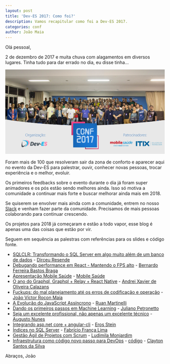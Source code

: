```yaml
---
layout: post
title: 'Dev-ES 2017: Como foi?'
description: Vamos recapitular como foi a Dev-ES 2017.
categories: conf
author: João Maia
---
```


Olá pessoal,

2 de dezembro de 2017 e muita chuva com alagamentos em diversos lugares. Tinha tudo para dar errado no dia, eu disse tinha...

![Dev-ES Conf 2017 - foto com todo mundo](/images/deves-conf-2017.jpg)

Foram mais de 100 que resolveram sair da zona de conforto e aparecer aqui no evento da Dev-ES para palestrar, ouvir, conhecer novas pessoas, trocar experiência e o melhor, evoluir.

Os primeiros feedbacks sobre o evento durante o dia já foram super animadores e os pós estão sendo melhores ainda. Isso só motiva a comunidade a continuar mais forte e buscar melhorar ainda mais em 2018.

Se quiserem se envolver mais ainda com a comunidade, entrem no nosso [Slack](https://devescom.herokuapp.com/) e venham fazer parte da comunidade. Precisamos de mais pessoas colaborando para continuar crescendo.

Os projetos para 2018 já começaram e estão a todo vapor, esse blog é apenas uma das coisas que estão por vir.

Seguem em sequência as palestras com referências para os slides e código fonte.

* [SQLCLR: Transformando o SQL Server em algo muito além de um banco de dados](/files/SQLCLR.pdf) - [Dirceu Resende](https://www.dirceuresende.com/)
* [Debugando performance em React - Mantendo o FPS alto](https://github.com/BernardoFBBraga/dev-es-conf2017) - [Bernardo Ferreira Bastos Braga](https://github.com/BernardoFBBraga)
* [Apresentação Mobile Saúde]() - [Mobile Saúde](https://www.mobilesaude.com.br/)
* [O ano do Graphql, Graphql + Relay + React Native](https://github.com/AndreiCalazans/TheYearOfGraphQL) - [Andrei Xavier de Oliveira Calazans](https://www.linkedin.com/in/andrei-xavier-de-oliveira-calazans-8b1269115/)
* [Fuckups: do mal planejamento até os erros de codificação e operação](https://speakerdeck.com/jvrmaia/fuckups-do-mal-planejamento-ate-os-erros-de-codificacao-e-operacao) - [João Víctor Rocon Maia](http://www.joaovrmaia.com/)
* [A Evolução do JavaScript Assíncrono](http://ruanmartinelli.com/assets/evolucao-js-assincrono.pdf) - [Ruan Martinelli](http://ruanmartinelli.com/)
* [Dando os primeiros passos em Machine Learning](https://github.com/petronetto/Dev-ES-Conf-2017) - [Juliano Petronetto](http://petronetto.com.br/)
* [Seja um excelente profissional, não apenas um excelente técnico]() - [Augusto Nunes](https://www.linkedin.com/in/augustonunes/)
* [Integrando asp.net core + angular-cli]() - [Eros Stein](https://www.linkedin.com/in/eros-stein-37556136/)
* [Índices no SQL Server]() - [Fabrício França Lima](https://www.fabriciolima.net/)
* [Gestão Ágil de Projetos com Scrum]() - [Ludimila Monjardim](https://www.linkedin.com/in/ludimila-monjardim-casagrande/)
* [Infraestrutura como código novo passo para DevOps](https://www.slideshare.net/claytonssilva/infraestrutura-como-cdigo-deves-conf-2017) - [código](https://github.com/claytonsilva/demo-infraestructure-as-a-code) - [Clayton Santos da Silva](https://github.com/claytonsilva)

Abraços, João
